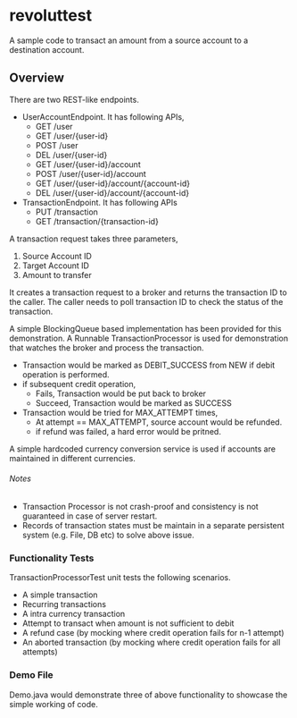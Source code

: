 # revoluttest

A sample code to transact an amount from a source account to a destination account.

## Overview
There are two REST-like endpoints.
- UserAccountEndpoint. It has following APIs,
    - GET /user
    - GET /user/{user-id}
    - POST /user
    - DEL /user/{user-id}
    - GET /user/{user-id}/account 
    - POST /user/{user-id}/account
    - GET /user/{user-id}/account/{account-id}
    - DEL /user/{user-id}/account/{account-id}
- TransactionEndpoint. It has following APIs
    - PUT /transaction
    - GET /transaction/{transaction-id}

A transaction request takes three parameters,
1) Source Account ID
2) Target Account ID
3) Amount to transfer

It creates a transaction request to a broker and returns the transaction ID to the caller. The caller needs to poll transaction ID to check the status of the transaction.

A simple BlockingQueue based implementation has been provided for this demonstration.
A Runnable TransactionProcessor is used for demonstration that watches the broker and process the transaction.

- Transaction would be marked as DEBIT_SUCCESS from NEW if debit operation is performed.
- if subsequent credit operation,
    - Fails, Transaction would be put back to broker 
    - Succeed, Transaction would be marked as SUCCESS
- Transaction would be tried for MAX_ATTEMPT times,
    - At attempt == MAX_ATTEMPT, source account would be refunded.
    - if refund was failed, a hard error would be pritned.

A simple hardcoded currency conversion service is used if accounts are maintained in different currencies.
###### Notes
- Transaction Processor is not crash-proof and consistency is not guaranteed in case of server restart.
- Records of transaction states must be maintain in a separate persistent system (e.g. File, DB etc) to solve above issue.

### Functionality Tests
TransactionProcessorTest unit tests the following scenarios.
- A simple transaction
- Recurring transactions
- A intra currency transaction
- Attempt to transact when amount is not sufficient to debit
- A refund case (by mocking where credit operation fails for n-1 attempt)
- An aborted transaction (by mocking where credit operation fails for all attempts)

### Demo File
Demo.java would demonstrate three of above functionality to showcase the simple working of code.
